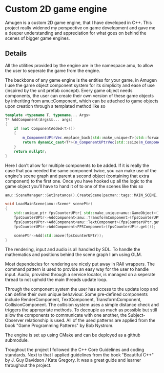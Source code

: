 # Custom 2D game engine
Amugen is a custom 2D game engine, that I have developed in C++. This project really widened my perspective on game development and gave me a deeper understanding and appreciation for what goes on behind the scenes of bigger game engines.

## Details
All the utilities provided by the engine are in the namespace amu, to allow the user to seperate the game from the engine.

The backbone of any game engine is the entities for your game, in Amugen I use the game object component system for its simplicity and ease of use (inspired by the unit prefab concept).
Every game object needs components, the user can create their own version of these game objects by inheriting from amu::Component, which can be attached to game objects upon creation through a templated method like so
```cpp
template <typename T, typename... Args>
T* AddComponent(Args&&... args)
{
	if (not ComponentAdded<T>())
	{
		m_ComponentUPtrVec.emplace_back(std::make_unique<T>(std::forward<Args>(args)...));
		return dynamic_cast<T*>(m_ComponentUPtrVec[std::ssize(m_ComponentUPtrVec) - 1].get());
	}
	return nullptr;
}
```
Here I don't allow for multiple components to be added. If it is really the case that you needed the same component twice, you can make use of the engine's scene graph and parent a second object (containing that extra component) to the first one. 
Once you have hooked up all the logic to the game object you'll have to hand it of to one of the scenes like this so
```cpp
amu::SceneManager::GetInstance().CreateScene(pacman::tags::MAIN_SCENE, pacman::LoadMainScene);

void LoadMainScene(amu::Scene* scenePtr)
{
	std::unique_ptr fpsCounterUPtr{ std::make_unique<amu::GameObject>() };
	fpsCounterUPtr->AddComponent<amu::TransformComponent>(fpsCounterUPtr.get(), glm::vec2{ 50 , 50 });
	fpsCounterUPtr->AddComponent<amu::TextComponent>(fpsCounterUPtr.get(), "60", resources::font::LINGUA, 36);
	fpsCounterUPtr->AddComponent<FPSComponent>(fpsCounterUPtr.get());

	scenePtr->Add(std::move(fpsCounterUPtr));
}
```

The rendering, input and audio is all handled by SDL. To handle the mathematics and positions behind the scene graph I am using GLM.

Most dependecies for rendering are nicely put away in RAII wrappers. The command pattern is used to provide an easy way for the user to handle input. Audio, provided through a service locator, is managed on a seperate thread to not uphold the main threads update loop.

Through the component system the user has access to the update loop and can define their own unique behaviour. Some pre-defined components include RenderComponent, TextComponent, TransformComponent, CollisionComponent. The collision system uses a simple distance check and triggers the appropriate methods. To decouple as much as possible but still allow the components to communicate with one another, the Subject-Observer relationship is used.
All of the used patterns are applied from the book "Game Programming Patterns" by Bob Nystrom.

The engine is set up using CMake and can be deployed as a github submodule.

Troughout the project I followed the C++ Core Guidelines and coding standards. Next to that I applied guidelines from the book "Beautiful C++" by J. Guy Davidson / Kate Gregory. It was a great guide and learner throughout the project.


